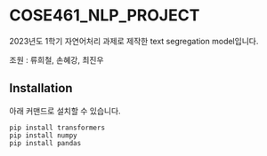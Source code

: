 # COSE461_NLP_PROJECT

2023년도 1학기 자연어처리 과제로 제작한 text segregation model입니다.

조원 : 류희철, 손혜강, 최진우

## Installation

아래 커맨드로 설치할 수 있습니다.

    pip install transformers
    pip install numpy
    pip install pandas

